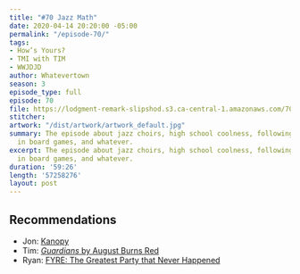 ```yaml
---
title: "#70 Jazz Math"
date: 2020-04-14 20:20:00 -05:00
permalink: "/episode-70/"
tags:
- How’s Yours?
- TMI with TIM
- WWJDJD
author: Whatevertown
season: 3
episode_type: full
episode: 70
file: https://lodgment-remark-slipshod.s3.ca-central-1.amazonaws.com/70.mp3
stitcher: 
artwork: "/dist/artwork/artwork_default.jpg"
summary: The episode about jazz choirs, high school coolness, following the rules
  in board games, and whatever.
excerpt: The episode about jazz choirs, high school coolness, following the rules
  in board games, and whatever.
duration: '59:26'
length: '57258276'
layout: post
---
```


## Recommendations
- Jon: [Kanopy](https://www.kanopy.com)
- Tim: [*Guardians* by August Burns Red](https://fanlink.to/guardians)
- Ryan: [FYRE: The Greatest Party that Never Happened](https://www.netflix.com/title/81035279)
